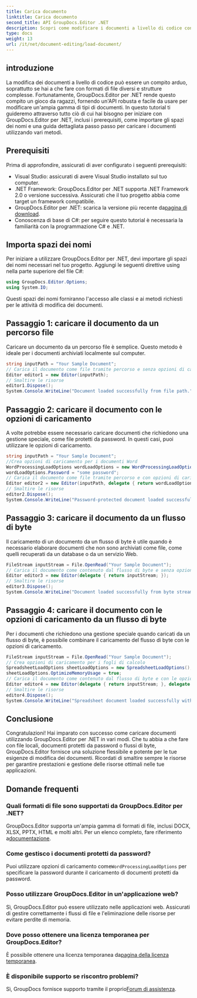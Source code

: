 ```yaml
---
title: Carica documento
linktitle: Carica documento
second_title: API GroupDocs.Editor .NET
description: Scopri come modificare i documenti a livello di codice con GroupDocs.Editor per .NET. Guida passo passo per caricare documenti, gestire file protetti da password e altro ancora.
type: docs
weight: 13
url: /it/net/document-editing/load-document/
---
```

## introduzione
La modifica dei documenti a livello di codice può essere un compito arduo, soprattutto se hai a che fare con formati di file diversi e strutture complesse. Fortunatamente, GroupDocs.Editor per .NET rende questo compito un gioco da ragazzi, fornendo un'API robusta e facile da usare per modificare un'ampia gamma di tipi di documenti. In questo tutorial ti guideremo attraverso tutto ciò di cui hai bisogno per iniziare con GroupDocs.Editor per .NET, inclusi i prerequisiti, come importare gli spazi dei nomi e una guida dettagliata passo passo per caricare i documenti utilizzando vari metodi.
## Prerequisiti
Prima di approfondire, assicurati di aver configurato i seguenti prerequisiti:
- Visual Studio: assicurati di avere Visual Studio installato sul tuo computer.
- .NET Framework: GroupDocs.Editor per .NET supporta .NET Framework 2.0 o versione successiva. Assicurati che il tuo progetto abbia come target un framework compatibile.
-  GroupDocs.Editor per .NET: scarica la versione più recente da[pagina di download](https://releases.groupdocs.com/editor/net/).
- Conoscenza di base di C#: per seguire questo tutorial è necessaria la familiarità con la programmazione C# e .NET.
## Importa spazi dei nomi
Per iniziare a utilizzare GroupDocs.Editor per .NET, devi importare gli spazi dei nomi necessari nel tuo progetto. Aggiungi le seguenti direttive using nella parte superiore del file C#:
```csharp
using GroupDocs.Editor.Options;
using System.IO;
```
Questi spazi dei nomi forniranno l'accesso alle classi e ai metodi richiesti per le attività di modifica dei documenti.
## Passaggio 1: caricare il documento da un percorso file
Caricare un documento da un percorso file è semplice. Questo metodo è ideale per i documenti archiviati localmente sul computer.

```csharp
string inputPath = "Your Sample Document";
// Carica il documento come file tramite percorso e senza opzioni di caricamento
Editor editor1 = new Editor(inputPath);
// Smaltire le risorse
editor1.Dispose();
System.Console.WriteLine("Document loaded successfully from file path.");
```
## Passaggio 2: caricare il documento con le opzioni di caricamento
A volte potrebbe essere necessario caricare documenti che richiedono una gestione speciale, come file protetti da password. In questi casi, puoi utilizzare le opzioni di caricamento.

```csharp
string inputPath = "Your Sample Document";
//Crea opzioni di caricamento per i documenti Word
WordProcessingLoadOptions wordLoadOptions = new WordProcessingLoadOptions();
wordLoadOptions.Password = "some password";
// Carica il documento come file tramite percorso e con opzioni di caricamento
Editor editor2 = new Editor(inputPath, delegate { return wordLoadOptions; });
// Smaltire le risorse
editor2.Dispose();
System.Console.WriteLine("Password-protected document loaded successfully.");
```
## Passaggio 3: caricare il documento da un flusso di byte
Il caricamento di un documento da un flusso di byte è utile quando è necessario elaborare documenti che non sono archiviati come file, come quelli recuperati da un database o da un servizio Web.

```csharp
FileStream inputStream = File.OpenRead("Your Sample Document");
// Carica il documento come contenuto dal flusso di byte e senza opzioni di caricamento
Editor editor3 = new Editor(delegate { return inputStream; });
// Smaltire le risorse
editor3.Dispose();
System.Console.WriteLine("Document loaded successfully from byte stream.");
```
## Passaggio 4: caricare il documento con le opzioni di caricamento da un flusso di byte
Per i documenti che richiedono una gestione speciale quando caricati da un flusso di byte, è possibile combinare il caricamento del flusso di byte con le opzioni di caricamento.

```csharp
FileStream inputStream = File.OpenRead("Your Sample Document");
// Crea opzioni di caricamento per i fogli di calcolo
SpreadsheetLoadOptions sheetLoadOptions = new SpreadsheetLoadOptions();
sheetLoadOptions.OptimizeMemoryUsage = true;
// Carica il documento come contenuto dal flusso di byte e con le opzioni di caricamento
Editor editor4 = new Editor(delegate { return inputStream; }, delegate { return sheetLoadOptions; });
// Smaltire le risorse
editor4.Dispose();
System.Console.WriteLine("Spreadsheet document loaded successfully with load options.");
```
## Conclusione
Congratulazioni! Hai imparato con successo come caricare documenti utilizzando GroupDocs.Editor per .NET in vari modi. Che tu abbia a che fare con file locali, documenti protetti da password o flussi di byte, GroupDocs.Editor fornisce una soluzione flessibile e potente per le tue esigenze di modifica dei documenti. Ricordati di smaltire sempre le risorse per garantire prestazioni e gestione delle risorse ottimali nelle tue applicazioni.
## Domande frequenti
### Quali formati di file sono supportati da GroupDocs.Editor per .NET?
 GroupDocs.Editor supporta un'ampia gamma di formati di file, inclusi DOCX, XLSX, PPTX, HTML e molti altri. Per un elenco completo, fare riferimento a[documentazione](https://reference.groupdocs.com/editor/net/).
### Come gestisco i documenti protetti da password?
 Puoi utilizzare opzioni di caricamento come`WordProcessingLoadOptions` per specificare la password durante il caricamento di documenti protetti da password.
### Posso utilizzare GroupDocs.Editor in un'applicazione web?
Sì, GroupDocs.Editor può essere utilizzato nelle applicazioni web. Assicurati di gestire correttamente i flussi di file e l'eliminazione delle risorse per evitare perdite di memoria.
### Dove posso ottenere una licenza temporanea per GroupDocs.Editor?
 È possibile ottenere una licenza temporanea da[pagina della licenza temporanea](https://purchase.groupdocs.com/temporary-license/).
### È disponibile supporto se riscontro problemi?
 Sì, GroupDocs fornisce supporto tramite il proprio[Forum di assistenza](https://forum.groupdocs.com/c/editor/20).